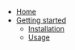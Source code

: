 * [Home](/)
* [Getting started](getting_started.md)
  * [Installation](getting_started.md#installation)
  * [Usage](getting_started.md#usage)
